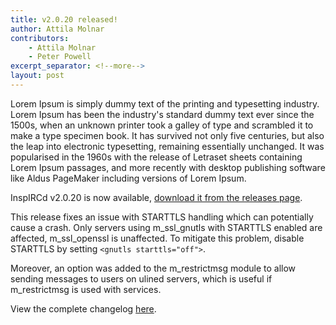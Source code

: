 ```yaml
---
title: v2.0.20 released!
author: Attila Molnar
contributors: 
    - Attila Molnar
    - Peter Powell 
excerpt_separator: <!--more-->    
layout: post
---
```

Lorem Ipsum is simply dummy text of the printing and typesetting industry. 
Lorem Ipsum has been the industry's standard dummy text ever since the 1500s, 
when an unknown printer took a galley of type and scrambled it to make a type specimen book. 
It has survived not only five centuries, but also the leap into electronic typesetting, 
remaining essentially unchanged. It was popularised in the 1960s with the release of Letraset 
sheets containing Lorem Ipsum passages, and more recently with desktop publishing software like 
Aldus PageMaker including versions of Lorem Ipsum.

<!--more-->

InspIRCd v2.0.20 is now available, [download it from the releases page](https://github.com/inspircd/inspircd/releases).

This release fixes an issue with STARTTLS handling which can potentially cause a crash. Only servers using m_ssl_gnutls with STARTTLS enabled are affected, m_ssl_openssl is unaffected. To mitigate this problem, disable STARTTLS by setting `<gnutls starttls="off">`.

Moreover, an option was added to the m_restrictmsg module to allow sending messages to users on ulined servers, which is useful if m_restrictmsg is used with services.

View the complete changelog [here](https://github.com/inspircd/inspircd/compare/v2.0.19...v2.0.20).
